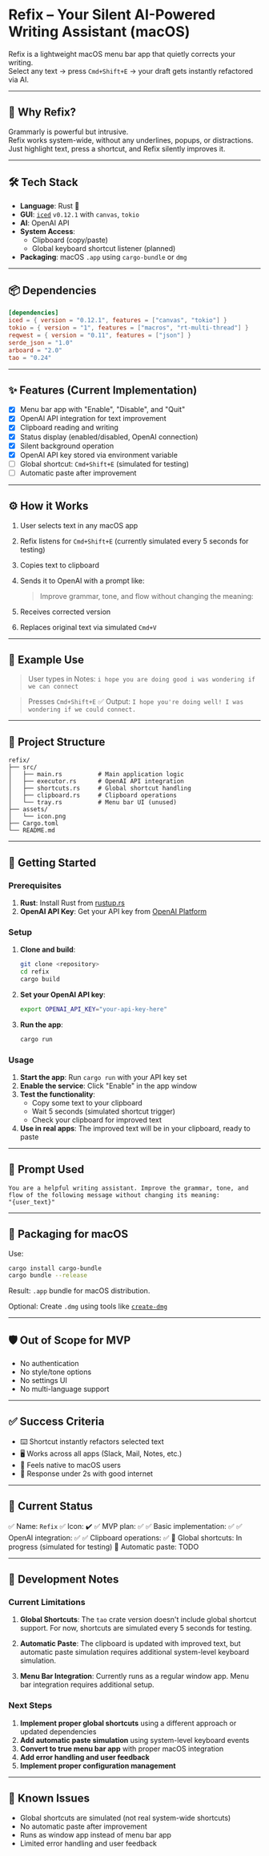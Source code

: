 # Refix – Your Silent AI-Powered Writing Assistant (macOS)

Refix is a lightweight macOS menu bar app that quietly corrects your writing.  
Select any text → press `Cmd+Shift+E` → your draft gets instantly refactored via AI.

---

## 🚀 Why Refix?

Grammarly is powerful but intrusive.  
Refix works system-wide, without any underlines, popups, or distractions.  
Just highlight text, press a shortcut, and Refix silently improves it.

---

## 🛠 Tech Stack

- **Language**: Rust 🦀  
- **GUI**: [`iced`](https://github.com/iced-rs/iced) `v0.12.1` with `canvas`, `tokio`
- **AI**: OpenAI API
- **System Access**:
  - Clipboard (copy/paste)
  - Global keyboard shortcut listener (planned)
- **Packaging**: macOS `.app` using `cargo-bundle` or `dmg`

---

## 📦 Dependencies

```toml
[dependencies]
iced = { version = "0.12.1", features = ["canvas", "tokio"] }
tokio = { version = "1", features = ["macros", "rt-multi-thread"] }
reqwest = { version = "0.11", features = ["json"] }
serde_json = "1.0"
arboard = "2.0"
tao = "0.24"
```

---

## ✨ Features (Current Implementation)

* [x] Menu bar app with "Enable", "Disable", and "Quit"
* [x] OpenAI API integration for text improvement
* [x] Clipboard reading and writing
* [x] Status display (enabled/disabled, OpenAI connection)
* [x] Silent background operation
* [x] OpenAI API key stored via environment variable
* [ ] Global shortcut: `Cmd+Shift+E` (simulated for testing)
* [ ] Automatic paste after improvement

---

## ⚙️ How it Works

1. User selects text in any macOS app
2. Refix listens for `Cmd+Shift+E` (currently simulated every 5 seconds for testing)
3. Copies text to clipboard
4. Sends it to OpenAI with a prompt like:

   > Improve grammar, tone, and flow without changing the meaning:
5. Receives corrected version
6. Replaces original text via simulated `Cmd+V`

---

## 🧪 Example Use

> User types in Notes:
> `i hope you are doing good i was wondering if we can connect`

> Presses `Cmd+Shift+E`
> ✅ Output: `I hope you're doing well! I was wondering if we could connect.`

---

## 📁 Project Structure

```
refix/
├── src/
│   ├── main.rs          # Main application logic
│   ├── executor.rs      # OpenAI API integration
│   ├── shortcuts.rs     # Global shortcut handling
│   ├── clipboard.rs     # Clipboard operations
│   └── tray.rs          # Menu bar UI (unused)
├── assets/
│   └── icon.png
├── Cargo.toml
└── README.md
```

---

## 🚀 Getting Started

### Prerequisites

1. **Rust**: Install Rust from [rustup.rs](https://rustup.rs/)
2. **OpenAI API Key**: Get your API key from [OpenAI Platform](https://platform.openai.com/)

### Setup

1. **Clone and build**:
   ```bash
   git clone <repository>
   cd refix
   cargo build
   ```

2. **Set your OpenAI API key**:
   ```bash
   export OPENAI_API_KEY="your-api-key-here"
   ```

3. **Run the app**:
   ```bash
   cargo run
   ```

### Usage

1. **Start the app**: Run `cargo run` with your API key set
2. **Enable the service**: Click "Enable" in the app window
3. **Test the functionality**: 
   - Copy some text to your clipboard
   - Wait 5 seconds (simulated shortcut trigger)
   - Check your clipboard for improved text
4. **Use in real apps**: The improved text will be in your clipboard, ready to paste

---

## 🧠 Prompt Used

```
You are a helpful writing assistant. Improve the grammar, tone, and flow of the following message without changing its meaning:
"{user_text}"
```

---

## 🧳 Packaging for macOS

Use:

```sh
cargo install cargo-bundle
cargo bundle --release
```

Result: `.app` bundle for macOS distribution.

Optional: Create `.dmg` using tools like [`create-dmg`](https://github.com/sindresorhus/create-dmg)

---

## 🛡 Out of Scope for MVP

* No authentication
* No style/tone options
* No settings UI
* No multi-language support

---

## ✅ Success Criteria

* ⌨️ Shortcut instantly refactors selected text
* 🖥 Works across all apps (Slack, Mail, Notes, etc.)
* 🧠 Feels native to macOS users
* 💨 Response under 2s with good internet

---

## 📌 Current Status

✅ Name: `Refix`
✅ Icon: ✔️
✅ MVP plan: ✅
✅ Basic implementation: ✅
✅ OpenAI integration: ✅
✅ Clipboard operations: ✅
🧱 Global shortcuts: In progress (simulated for testing)
🧱 Automatic paste: TODO

---

## 🔧 Development Notes

### Current Limitations

1. **Global Shortcuts**: The `tao` crate version doesn't include global shortcut support. For now, shortcuts are simulated every 5 seconds for testing.

2. **Automatic Paste**: The clipboard is updated with improved text, but automatic paste simulation requires additional system-level keyboard simulation.

3. **Menu Bar Integration**: Currently runs as a regular window app. Menu bar integration requires additional setup.

### Next Steps

1. **Implement proper global shortcuts** using a different approach or updated dependencies
2. **Add automatic paste simulation** using system-level keyboard events
3. **Convert to true menu bar app** with proper macOS integration
4. **Add error handling and user feedback**
5. **Implement proper configuration management**

---

## 🐛 Known Issues

- Global shortcuts are simulated (not real system-wide shortcuts)
- No automatic paste after improvement
- Runs as window app instead of menu bar app
- Limited error handling and user feedback